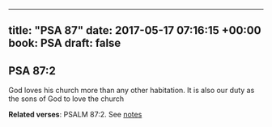 
---
title: "PSA 87"
date: 2017-05-17 07:16:15 +00:00
book: PSA
draft: false
---

## PSA 87:2

God loves his church more than any other habitation. It is also our duty as the sons of God to love the church

**Related verses**: PSALM 87:2. See [notes](https://my.bible.com/notes/2636953692289098531)

